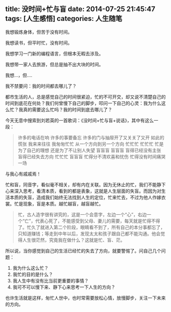 title: 没时间+忙与盲
date: 2014-07-25 21:45:47
tags: [人生感悟]
categories: 人生随笔
---
我想锻炼身体，但苦于没有时间。

我想读书，但平时忙，没有时间。

我想学习一门新的编程语言，但根本无暇去涉及。

我想带一家人去旅游，但总是抽不出大块的时间。

我想...，但....

我不禁要问：我的时间都去哪儿了？

都市生活的人，总是感觉自己的时间很紧迫，忙的不可开交，却又说不清楚自己的时间到底花在何处？我们何曾慢下自己的脚步，叩问一下自己的心灵：我为什么这么忙？我真的需要这么忙吗？我的时间到底去哪儿了？

今天无意中搜索到刘若英的一首歌词：《没时间+忙与盲+说话》，其中有这么一段：

> 许多的电话在响
> 许多的事要备忘
> 许多的门与抽屉开了又关关了又开
> 如此的慌张
> 我来来往往 我匆匆忙忙
> 从一个方向到另一个方向
> 忙忙忙 忙忙忙
> 忙是为了自己的理想
> 还是为了不让别人失望
> 盲盲盲 盲盲盲
> 盲得已经没有主张
> 盲得已经失去方向
> 忙忙忙 盲盲盲
> 忙得分不清欢喜和忧伤
> 忙得没有时间痛哭一场

与我心有戚戚焉！

忙和盲，同音字，看似毫不相关，却有内在关联。因为无休止的忙，我们不能静下心来深入思考，看清本质，看到的都是表象，这就是人生层面的失盲。而因为对生活本质的失盲，造成我们始终无法找到人生的定位，忙来忙去，不过为他人作嫁衣裳。忙是现象，盲是本质。越忙越盲，越盲越忙。

> 忙，古人造字很有讲究的，这是一个会意字，左边一个“心”，右边一个“亡”，代表心死了，不能感受到父母、妻儿的需要，每天就是忙得不得了。忙久了就进入第二个阶段，眼睛看不到了，所有自己的本分事都忘了，只知道赚钱；等走到中年以后，发现太太和孩子跟自己都不能沟通。他会觉得人生很茫然，究竟我在做什么？这就是忙、盲、茫。

所以说，当你感觉到自己的生活已经忙的失去了方向，就要警惕了。问自己几个问题：
1. 我为什么这么忙？
2. 我忙的目的是什么？
3. 我人生中有没有比当前更重要的事情？
4. 我可不可以慢下来、静下心来思考一下人生的方向？

也许生活就是这样，匆忙人世中，也时常需要放松心情，放慢脚步，关注一下未来的方向。

